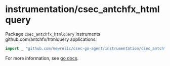 # instrumentation/csec_antchfx_htmlquery

Package `csec_antchfx_htmlquery` instruments github.com/antchfx/htmlquery applications.

```go
import _ "github.com/newrelic/csec-go-agent/instrumentation/csec_antchfx_htmlquery"
```

For more information, see [go docs]().